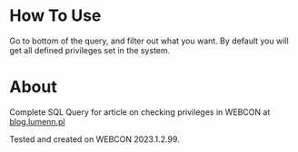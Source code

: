 
# How To Use
Go to bottom of the query, and filter out what you want. By default you will get all defined privileges set in the system.

# About
Complete SQL Query for article on checking privileges in WEBCON at [blog.lumenn.pl](blog.lumenn.pl/webcon-privileges/)

Tested and created on WEBCON 2023.1.2.99.

